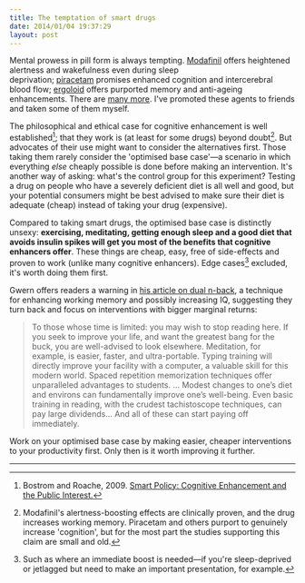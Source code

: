 ```yaml
---
title: The temptation of smart drugs
date: 2014/01/04 19:37:29
layout: post
---
```


Mental prowess in pill form is always tempting. [Modafinil](http://en.wikipedia.org/wiki/Modafinil) offers heightened alertness and wakefulness even during sleep deprivation; [piracetam](http://en.wikipedia.org/wiki/Piracetam) promises enhanced cognition and intercerebral blood flow; [ergoloid](http://en.wikipedia.org/wiki/Ergoloid) offers purported memory and anti-ageing enhancements. There are [many more](http://en.wikipedia.org/wiki/Nootropic#Drugs). I've promoted these agents to friends and taken some of them myself.

The philosophical and ethical case for cognitive enhancement is well established[^bostrom]; that they work is (at least for some drugs) beyond doubt[^modafinil]. But advocates of their use might want to consider the alternatives first. Those taking them rarely consider the 'optimised base case'—a scenario in which everything _else_ cheaply possible is done before making an intervention. It's another way of asking: what's the control group for this experiment? Testing a drug on people who have a severely deficient diet is all well and good, but your potential consumers might be best advised to make sure their diet is adequate (cheap) instead of taking your drug (expensive).

Compared to taking smart drugs, the optimised base case is distinctly unsexy: **exercising, meditating, getting enough sleep and a good diet that avoids insulin spikes will get you most of the benefits that cognitive enhancers offer**. These things are cheap, easy, free of side-effects and proven to work (unlike many cognitive enhancers). Edge cases[^edge-cases] excluded, it's worth doing them first.

Gwern offers readers a warning in [his article on dual n-back](http://www.gwern.net/DNB%20FAQ), a technique for enhancing working memory and possibly increasing IQ, suggesting they turn back and focus on interventions with bigger marginal returns:

> To those whose time is limited: you may wish to stop reading here. If you seek to improve your life, and want the greatest bang for the buck, you are well-advised to look elsewhere. Meditation, for example, is easier, faster, and ultra-portable. Typing training will directly improve your facility with a computer, a valuable skill for this modern world. Spaced repetition memorization techniques offer unparalleled advantages to students. ... Modest changes to one’s diet and environs can fundamentally improve one’s well-being. Even basic training in reading, with the crudest tachistoscope techniques, can pay large dividends... And all of these can start paying off immediately.

Work on your optimised base case by making easier, cheaper interventions to your productivity first. Only then is it worth improving it further.

***

[^bostrom]: Bostrom and Roache, 2009. [Smart Policy: Cognitive Enhancement and the Public Interest.](http://www.nickbostrom.com/papers/smart-policy.pdf)

[^modafinil]: Modafinil's alertness-boosting effects are clinically proven, and the drug increases working memory. Piracetam and others purport to genuinely increase 'cognition', but for the most part the studies supporting this claim are small and old.

[^edge-cases]: Such as where an immediate boost is needed—if you're sleep-deprived or jetlagged but need to make an important presentation, for example.
